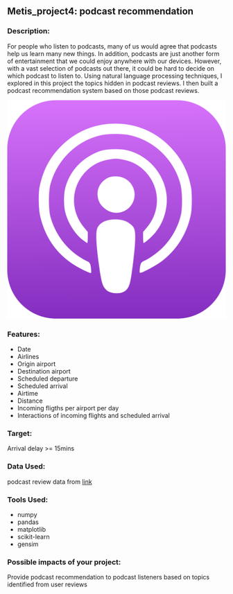 ## Metis_project4: podcast recommendation
### Description:
For people who listen to podcasts, many of us would agree that podcasts help us learn many new things. In addition, podcasts are just another form of entertainment that we could enjoy anywhere with our devices. However, with a vast selection of podcasts out there, it could be hard to decide on which podcast to listen to. Using natural language processing techniques, I explored in this project the topics hidden in podcast reviews. I then built a podcast recommendation system based on those podcast reviews. 

![](https://github.com/sarazong/Metis_project4/blob/master/images/1024px-Podcasts_(iOS).svg.png)

### Features:
- Date 
- Airlines
- Origin airport
- Destination airport
- Scheduled departure
- Scheduled arrival
- Airtime
- Distance
- Incoming fligths per airport per day
- Interactions of incoming flights and scheduled arrival

### Target:
Arrival delay >= 15mins

### Data Used:
podcast review data from [link](https://www.transtats.bts.gov/DL_SelectField.asp?Table_ID=236&DB_Short_Name=On-Time)

### Tools Used:
- numpy
- pandas
- matplotlib
- scikit-learn
- gensim

### Possible impacts of your project:
Provide podcast recommendation to podcast listeners based on topics identified from user reviews
